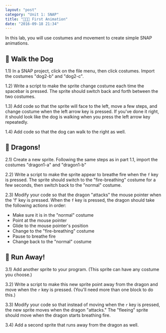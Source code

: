 ```yaml
---
layout: "post"
category: "Unit 1: SNAP"
title: "🐶🐲🏃 First Animation"
date: "2016-09-18 21:34"
---
```


In this lab, you will use costumes and movement to create simple SNAP animations.

## 🐶 Walk the Dog

1.1) In a SNAP project, click on the file menu, then click costumes. Import the costumes "dog2-b" and "dog2-c".

1.2) Write a script to make the sprite change costume each time the spacebar is pressed. The sprite should switch back and forth between the two costumes.

1.3) Add code so that the sprite will face to the left, move a few steps, and change costume when the left arrow key is pressed. If you've done it right, it should look like the dog is walking when you press the left arrow key repeatedly.

1.4) Add code so that the dog can walk to the right as well.

## 🐲 Dragons!

2.1) Create a new sprite. Following the same steps as in part 1.1, import the costumes "dragon1-a" and "dragon1-b"

2.2) Write a script to make the sprite appear to breathe fire when the `f` key is pressed. The sprite should switch to the "fire-breathing" costume for a few seconds, then switch back to the "normal" costume.

2.3) Modify your code so that the dragon "attacks" the mouse pointer when the 'f' key is pressed. When the `f` key is pressed, the dragon should take the following actions in order:

- Make sure it is in the "normal" costume
- Point at the mouse pointer
- Glide to the mouse pointer's position
- Change to the "fire-breathing" costume
- Pause to breathe fire
- Change back to the "normal" costume

## 🏃 Run Away!
3.1) Add another sprite to your program. (This sprite can have any costume you choose.)

3.2) Write a script to make this new sprite point away from the dragon and move when the `r` key is pressed. (You'll need more than one block to do this.)

3.3) Modify your code so that instead of moving when the `r` key is pressed, the new sprite moves when the dragon "attacks." The "fleeing" sprite should move when the dragon starts breathing fire.

3.4) Add a second sprite that runs away from the dragon as well.
